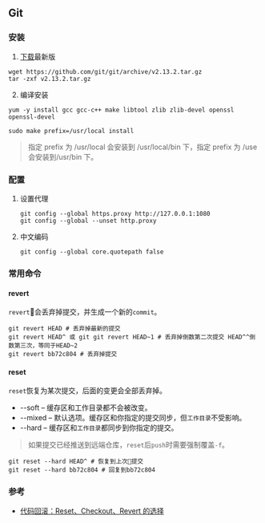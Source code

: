 ## Git

### 安装
1. [下载](https://github.com/git/git/releases)最新版
``` shell
wget https://github.com/git/git/archive/v2.13.2.tar.gz
tar -zxf v2.13.2.tar.gz
```
2. 编译安装
``` shell
yum -y install gcc gcc-c++ make libtool zlib zlib-devel openssl openssl-devel  

sudo make prefix=/usr/local install
```
> 指定 prefix 为 /usr/local 会安装到 /usr/local/bin 下，指定 prefix 为 /use 会安装到/usr/bin 下。

### 配置
1. 设置代理
    ``` shell 
    git config --global https.proxy http://127.0.0.1:1080
    git config --global --unset http.proxy
    ```

2. 中文编码
    ``` shell
    git config --global core.quotepath false
    ```

### 常用命令

#### revert
`revert`会丢弃掉提交，并生成一个新的`commit`。
```shell 
git revert HEAD # 丢弃掉最新的提交
git revert HEAD^ 或 git git revert HEAD~1 # 丢弃掉倒数第二次提交 HEAD^^倒数第三次，等同于HEAD~2
git revert bb72c804 # 丢弃掉提交
```

#### reset 
`reset`恢复为某次提交，后面的变更会全部丢弃掉。
+ --soft – 缓存区和工作目录都不会被改变。
+ --mixed – 默认选项。缓存区和你指定的提交同步，但`工作目录`不受影响。
+ --hard – 缓存区和`工作目录`都同步到你指定的提交。
> 如果提交已经推送到远端仓库，`reset`后`push`时需要强制覆盖`-f`。

``` shell
git reset --hard HEAD^ # 恢复到上次提交
git reset --hard bb72c804 # 回复到bb72c804
```

### 参考
- [代码回滚：Reset、Checkout、Revert 的选择](https://github.com/geeeeeeeeek/git-recipes/wiki/5.2-%E4%BB%A3%E7%A0%81%E5%9B%9E%E6%BB%9A%EF%BC%9AReset%E3%80%81Checkout%E3%80%81Revert-%E7%9A%84%E9%80%89%E6%8B%A9)